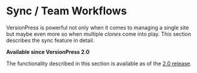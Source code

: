 # Sync / Team Workflows

VersionPress is powerful not only when it comes to managing a single site but maybe even more so when multiple *clones* come into play. This section describes the sync feature in detail.

<div class="note">
 
  **Available since VersionPress 2.0**
 
  The functionality described in this section is available as of the [2.0 release](./release-notes/2.0).
 
</div>
